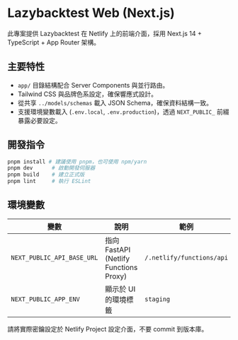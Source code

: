 # Lazybacktest Web (Next.js)

此專案提供 Lazybacktest 在 Netlify 上的前端介面，採用 Next.js 14 + TypeScript + App Router 架構。

## 主要特性

- `app/` 目錄結構配合 Server Components 與並行路由。
- Tailwind CSS 與品牌色系設定，確保響應式設計。
- 從共享 `../models/schemas` 載入 JSON Schema，確保資料結構一致。
- 支援環境變數載入 (`.env.local`, `.env.production`)，透過 `NEXT_PUBLIC_` 前綴暴露必要設定。

## 開發指令

```bash
pnpm install # 建議使用 pnpm，也可使用 npm/yarn
pnpm dev      # 啟動開發伺服器
pnpm build    # 建立正式版
pnpm lint     # 執行 ESLint
```

## 環境變數

| 變數 | 說明 | 範例 |
| ---- | ---- | ---- |
| `NEXT_PUBLIC_API_BASE_URL` | 指向 FastAPI (Netlify Functions Proxy) | `/.netlify/functions/api` |
| `NEXT_PUBLIC_APP_ENV` | 顯示於 UI 的環境標籤 | `staging` |

請將實際密鑰設定於 Netlify Project 設定介面，不要 commit 到版本庫。
